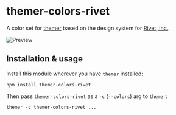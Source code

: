 # themer-colors-rivet

A color set for [themer](https://github.com/mjswensen/themer) based on the design system for [Rivet, Inc.](https://www.rivethealth.com).

![Preview](https://cdn.jsdelivr.net/gh/mjswensen/themer@90625290708a72fc49b79bbefaa61e8cce12fc9d/cli/packages/themer-colors-rivet/assets/themer-colors-rivet.png)

## Installation & usage

Install this module wherever you have `themer` installed:

    npm install themer-colors-rivet

Then pass `themer-colors-rivet` as a `-c` (`--colors`) arg to `themer`:

    themer -c themer-colors-rivet ...
